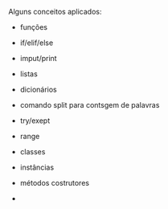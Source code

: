 Alguns conceitos aplicados:
- funções
- if/elif/else
- imput/print
- listas
- dicionários
- comando split para contsgem de palavras
- try/exept
- range
- classes
- instâncias
- métodos costrutores
  
- 

